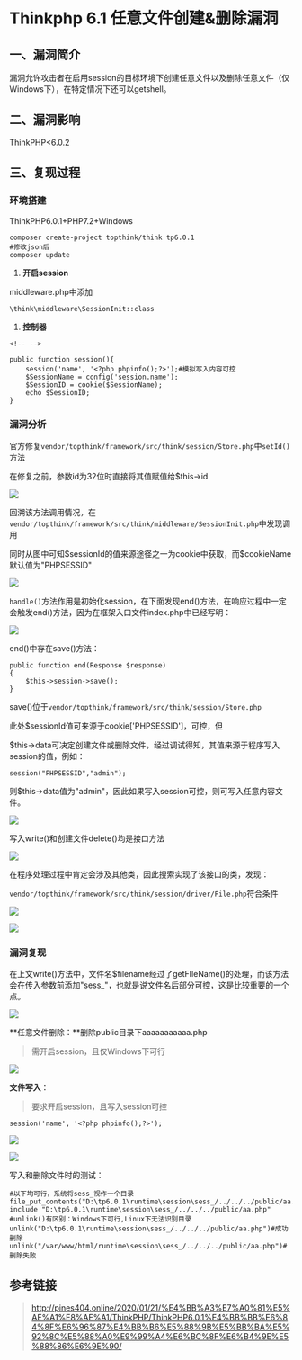 Thinkphp 6.1 任意文件创建&删除漏洞
==================================

一、漏洞简介
------------

漏洞允许攻击者在启用session的目标环境下创建任意文件以及删除任意文件（仅Windows下），在特定情况下还可以getshell。

二、漏洞影响
------------

ThinkPHP\<6.0.2

三、复现过程
------------

### 环境搭建

ThinkPHP6.0.1+PHP7.2+Windows

    composer create-project topthink/think tp6.0.1
    #修改json后
    composer update

1.  **开启session**

middleware.php中添加

    \think\middleware\SessionInit::class

1.  **控制器**

```{=html}
<!-- -->
```
    public function session(){
        session('name', '<?php phpinfo();?>');#模拟写入内容可控
        $SessionName = config('session.name');
        $SessionID = cookie($SessionName);
        echo $SessionID;
    }

### 漏洞分析

官方修复`vendor/topthink/framework/src/think/session/Store.php`中`setId()`方法

在修复之前，参数id为32位时直接将其值赋值给\$this-\>id

![](./resource/Thinkphp6.1任意文件创建&删除漏洞/media/rId26.jpg)

回溯该方法调用情况，在`vendor/topthink/framework/src/think/middleware/SessionInit.php`中发现调用

同时从图中可知\$sessionId的值来源途径之一为cookie中获取，而\$cookieName默认值为"PHPSESSID"

![](./resource/Thinkphp6.1任意文件创建&删除漏洞/media/rId27.jpg)

`handle()`方法作用是初始化session，在下面发现end()方法，在响应过程中一定会触发end()方法，因为在框架入口文件index.php中已经写明：

![](./resource/Thinkphp6.1任意文件创建&删除漏洞/media/rId28.jpg)

end()中存在save()方法：

    public function end(Response $response)
    {
        $this->session->save();
    }

save()位于`vendor/topthink/framework/src/think/session/Store.php`

此处\$sessionId值可来源于cookie\['PHPSESSID'\]，可控，但

\$this-\>data可决定创建文件或删除文件，经过调试得知，其值来源于程序写入session的值，例如：

    session("PHPSESSID","admin");

则\$this-\>data值为"admin"，因此如果写入session可控，则可写入任意内容文件。

![](./resource/Thinkphp6.1任意文件创建&删除漏洞/media/rId29.jpg)

写入write()和创建文件delete()均是接口方法

![](./resource/Thinkphp6.1任意文件创建&删除漏洞/media/rId30.jpg)

在程序处理过程中肯定会涉及其他类，因此搜索实现了该接口的类，发现：

`vendor/topthink/framework/src/think/session/driver/File.php`符合条件

![](./resource/Thinkphp6.1任意文件创建&删除漏洞/media/rId31.jpg)

![](./resource/Thinkphp6.1任意文件创建&删除漏洞/media/rId32.jpg)

### 漏洞复现

在上文write()方法中，文件名\$filename经过了getFIleName()的处理，而该方法会在传入参数前添加"sess\_"，也就是说文件名后部分可控，这是比较重要的一个点。

![](./resource/Thinkphp6.1任意文件创建&删除漏洞/media/rId34.jpg)

\*\*任意文件删除：\*\*删除public目录下aaaaaaaaaaa.php

> 需开启session，且仅Windows下可行

![](./resource/Thinkphp6.1任意文件创建&删除漏洞/media/rId35.jpg)

**文件写入**：

> 要求开启session，且写入session可控

    session('name', '<?php phpinfo();?>');

![](./resource/Thinkphp6.1任意文件创建&删除漏洞/media/rId36.jpg)

![](./resource/Thinkphp6.1任意文件创建&删除漏洞/media/rId37.jpg)

写入和删除文件时的测试：

    #以下均可行，系统将sess_视作一个目录
    file_put_contents("D:\tp6.0.1\runtime\session\sess_/../../../public/aa.php",1)
    include "D:\tp6.0.1\runtime\session\sess_/../../../public/aa.php"
    #unlink()有区别：Windows下可行,Linux下无法识别目录
    unlink("D:\tp6.0.1\runtime\session\sess_/../../../public/aa.php")#成功删除
    unlink("/var/www/html/runtime\session\sess_/../../../public/aa.php")#删除失败

参考链接
--------

> http://pines404.online/2020/01/21/%E4%BB%A3%E7%A0%81%E5%AE%A1%E8%AE%A1/ThinkPHP/ThinkPHP6.0.1%E4%BB%BB%E6%84%8F%E6%96%87%E4%BB%B6%E5%88%9B%E5%BB%BA%E5%92%8C%E5%88%A0%E9%99%A4%E6%BC%8F%E6%B4%9E%E5%88%86%E6%9E%90/
